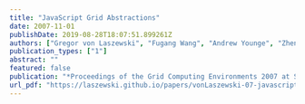 ```yaml
---
title: "JavaScript Grid Abstractions"
date: 2007-11-01
publishDate: 2019-08-28T18:07:51.899261Z
authors: ["Gregor von Laszewski", "Fugang Wang", "Andrew Younge", "Zhenhua Guo", "Marlon Pierce"]
publication_types: ["1"]
abstract: ""
featured: false
publication: "*Proceedings of the Grid Computing Environments 2007 at SC07*"
url_pdf: "https://laszewski.github.io/papers/vonLaszewski-07-javascript.pdf"
---
```


